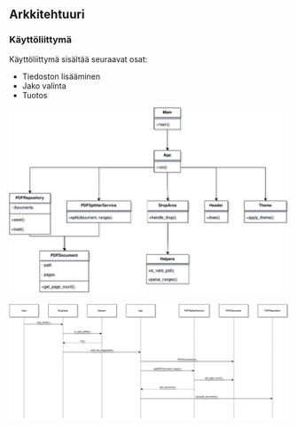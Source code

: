 ## Arkkitehtuuri

### Käyttöliittymä

Käyttöliittymä sisältää seuraavat osat:
- Tiedoston lisääminen
- Jako valinta
- Tuotos

![UML-rakenne](./kuvat/UML-Application-Structure.svg)

![Sekvenssikaavio](./kuvat/Sequence-Diagram.svg)